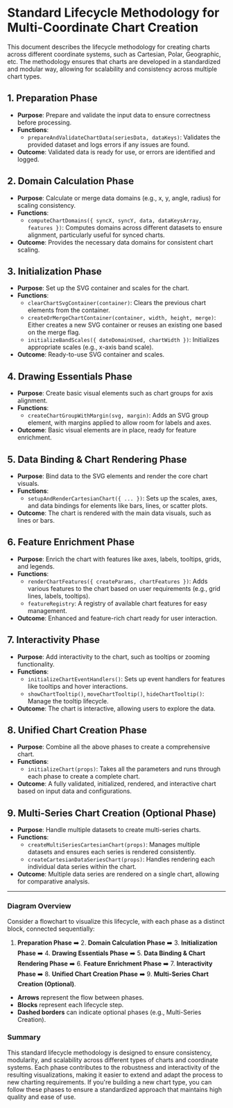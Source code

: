 # **Standard Lifecycle Methodology for Multi-Coordinate Chart Creation**

This document describes the lifecycle methodology for creating charts across different coordinate systems, such as Cartesian, Polar, Geographic, etc. The methodology ensures that charts are developed in a standardized and modular way, allowing for scalability and consistency across multiple chart types.

## **1. Preparation Phase**
- **Purpose**: Prepare and validate the input data to ensure correctness before processing.
- **Functions**:
  - `prepareAndValidateChartData(seriesData, dataKeys)`: Validates the provided dataset and logs errors if any issues are found.
- **Outcome**: Validated data is ready for use, or errors are identified and logged.

## **2. Domain Calculation Phase**
- **Purpose**: Calculate or merge data domains (e.g., x, y, angle, radius) for scaling consistency.
- **Functions**:
  - `computeChartDomains({ syncX, syncY, data, dataKeysArray, features })`: Computes domains across different datasets to ensure alignment, particularly useful for synced charts.
- **Outcome**: Provides the necessary data domains for consistent chart scaling.

## **3. Initialization Phase**
- **Purpose**: Set up the SVG container and scales for the chart.
- **Functions**:
  - `clearChartSvgContainer(container)`: Clears the previous chart elements from the container.
  - `createOrMergeChartContainer(container, width, height, merge)`: Either creates a new SVG container or reuses an existing one based on the merge flag.
  - `initializeBandScales({ dateDomainUsed, chartWidth })`: Initializes appropriate scales (e.g., x-axis band scale).
- **Outcome**: Ready-to-use SVG container and scales.

## **4. Drawing Essentials Phase**
- **Purpose**: Create basic visual elements such as chart groups for axis alignment.
- **Functions**:
  - `createChartGroupWithMargin(svg, margin)`: Adds an SVG group element, with margins applied to allow room for labels and axes.
- **Outcome**: Basic visual elements are in place, ready for feature enrichment.

## **5. Data Binding & Chart Rendering Phase**
- **Purpose**: Bind data to the SVG elements and render the core chart visuals.
- **Functions**:
  - `setupAndRenderCartesianChart({ ... })`: Sets up the scales, axes, and data bindings for elements like bars, lines, or scatter plots.
- **Outcome**: The chart is rendered with the main data visuals, such as lines or bars.

## **6. Feature Enrichment Phase**
- **Purpose**: Enrich the chart with features like axes, labels, tooltips, grids, and legends.
- **Functions**:
  - `renderChartFeatures({ createParams, chartFeatures })`: Adds various features to the chart based on user requirements (e.g., grid lines, labels, tooltips).
  - `featureRegistry`: A registry of available chart features for easy management.
- **Outcome**: Enhanced and feature-rich chart ready for user interaction.

## **7. Interactivity Phase**
- **Purpose**: Add interactivity to the chart, such as tooltips or zooming functionality.
- **Functions**:
  - `initializeChartEventHandlers()`: Sets up event handlers for features like tooltips and hover interactions.
  - `showChartTooltip()`, `moveChartTooltip()`, `hideChartTooltip()`: Manage the tooltip lifecycle.
- **Outcome**: The chart is interactive, allowing users to explore the data.

## **8. Unified Chart Creation Phase**
- **Purpose**: Combine all the above phases to create a comprehensive chart.
- **Functions**:
  - `initializeChart(props)`: Takes all the parameters and runs through each phase to create a complete chart.
- **Outcome**: A fully validated, initialized, rendered, and interactive chart based on input data and configurations.

## **9. Multi-Series Chart Creation (Optional Phase)**
- **Purpose**: Handle multiple datasets to create multi-series charts.
- **Functions**:
  - `createMultiSeriesCartesianChart(props)`: Manages multiple datasets and ensures each series is rendered consistently.
  - `createCartesianDataSeriesChart(props)`: Handles rendering each individual data series within the chart.
- **Outcome**: Multiple data series are rendered on a single chart, allowing for comparative analysis.

---

### **Diagram Overview**
Consider a flowchart to visualize this lifecycle, with each phase as a distinct block, connected sequentially:
1. **Preparation Phase** ➡️ 2. **Domain Calculation Phase** ➡️ 3. **Initialization Phase** ➡️ 4. **Drawing Essentials Phase** ➡️ 5. **Data Binding & Chart Rendering Phase** ➡️ 6. **Feature Enrichment Phase** ➡️ 7. **Interactivity Phase** ➡️ 8. **Unified Chart Creation Phase** ➡️ 9. **Multi-Series Chart Creation (Optional)**.

- **Arrows** represent the flow between phases.
- **Blocks** represent each lifecycle step.
- **Dashed borders** can indicate optional phases (e.g., Multi-Series Creation).

### **Summary**
This standard lifecycle methodology is designed to ensure consistency, modularity, and scalability across different types of charts and coordinate systems. Each phase contributes to the robustness and interactivity of the resulting visualizations, making it easier to extend and adapt the process to new charting requirements. If you're building a new chart type, you can follow these phases to ensure a standardized approach that maintains high quality and ease of use.

